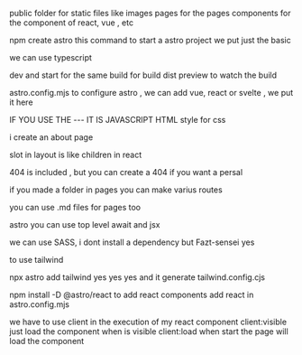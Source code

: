 public folder for static files like images
pages for the pages
components for the component of react, vue , etc

npm create astro
this command to start a astro project
we put just the basic

we can use typescript

dev and start for the same
build for build dist
preview to watch the build

astro.config.mjs
to configure astro , we can add vue, react or svelte , we put it here

IF YOU USE THE --- IT IS JAVASCRIPT
HTML
style for css

i create an about page

slot in layout is like children in react

404 is included , but you can create a 404 if you want a persal

if you made a folder in pages you can make varius routes

you can use .md files for pages too

astro you can use top level await and jsx

we can use SASS, i dont install a dependency but Fazt-sensei yes

to use tailwind

npx astro add tailwind
yes yes yes and it generate tailwind.config.cjs

npm install -D @astro/react
to add react components
add react in astro.config.mjs

we have to use client in the execution of my react component
client:visible just load the component when is visible
client:load when start the page will load the component
